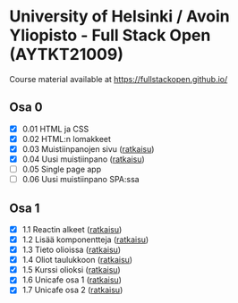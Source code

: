# University of Helsinki / Avoin Yliopisto - Full Stack Open (AYTKT21009)

Course material available at <https://fullstackopen.github.io/>

## Osa 0

- [x] 0.01 HTML ja CSS
- [x] 0.02 HTML:n lomakkeet
- [x] 0.03 Muistiinpanojen sivu ([ratkaisu](osa0#03-muistiinpanojen-sivu))
- [x] 0.04 Uusi muistiinpano ([ratkaisu](osa0#04-uusi-muistiinpano))
- [ ] 0.05 Single page app
- [ ] 0.06 Uusi muistiinpano SPA:ssa

## Osa 1

- [x] 1.1 Reactin alkeet ([ratkaisu](osa1/kurssit))
- [x] 1.2 Lisää komponentteja ([ratkaisu](osa1/kurssit))
- [x] 1.3 Tieto olioissa ([ratkaisu](osa1/kurssit))
- [x] 1.4 Oliot taulukkoon ([ratkaisu](osa1/kurssit))
- [x] 1.5 Kurssi olioksi ([ratkaisu](osa1/kurssit))
- [x] 1.6 Unicafe osa 1 ([ratkaisu](osa1/unicafe))
- [x] 1.7 Unicafe osa 2 ([ratkaisu](osa1/unicafe))
